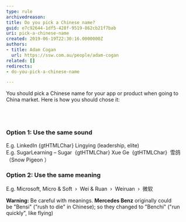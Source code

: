 ```yaml
---
type: rule
archivedreason: 
title: Do you pick a Chinese name?
guid: e7c92644-1df5-428f-9519-862cb21f7bab
uri: pick-a-chinese-name
created: 2019-06-19T22:30:16.0000000Z
authors:
- title: Adam Cogan
  url: https://ssw.com.au/people/adam-cogan
related: []
redirects:
- do-you-pick-a-chinese-name

---
```



<p class="ssw15-rteElement-P">You should pick a Chinese name for your app or product when going to China market. Here is how you should chose it&#58;​​<br></p>
<br><excerpt class='endintro'></excerpt><br>
<h3 class="ssw15-rteElement-H3">​Option 1&#58; Use the same sound<br></h3><p>E.g.&#160;LinkedIn {gtHTMLChar}&#160;Lingying (leadership, elite)<br>E.g.&#160;SugarLearning – Sugar&#160; {gtHTMLChar}&#160;Xue Ge&#160; {gtHTMLChar}​&#160; 雪鸽（Snow Pigeon ） &#160;&#160;&#160;<br></p><h3 class="ssw15-rteElement-H3">Option 2&#58; Use the same meaning<br></h3><p> E.g.&#160;Microsoft, Micro &amp; Soft&#160; ›&#160; Wei &amp; Ruan&#160; ›&#160; Weiruan&#160; ›&#160; 微软</p><p><b>Warning&#58;</b>&#160;Be careful with meanings.&#160;<b>Mercedes Benz</b>&#160;originally could be&#160;&quot;Bensi&quot;&#160;(&quot;rush to die&quot; in Chinese); so they changed to&#160;&quot;Benchi&quot;&#160;(&quot;run quickly&quot;,&#160;like flying)&#160;​<br></p>


